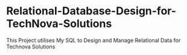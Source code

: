 # Relational-Database-Design-for-TechNova-Solutions
This Project utilises My SQL to Design and Manage Relational Data for Technova Solutions
